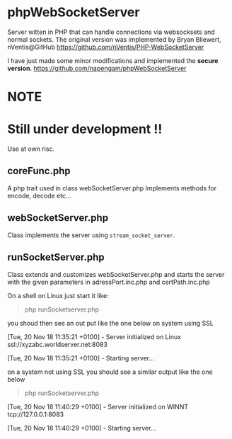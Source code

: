 # phpWebSocketServer 

Server witten in PHP that can handle connections via websocksets and normal sockets.
The original version was implemented by Bryan Bliewert, nVentis@GitHub
https://github.com/nVentis/PHP-WebSocketServer

I have just made some minor modifications and implemented the <b>secure version</b>.
https://github.com/napengam/phpWebSocketServer

# NOTE



# Still under development !!


Use at own risc. 

## coreFunc.php

A php trait used in class webSocketServer.php 
Implements methods for encode, decode etc... 


## webSocketServer.php

Class  implements the server using <code>stream_socket_server</code>.

## runSocketServer.php

Class extends and customizes webSocketServer.php and starts the server 
with the given parameters in adressPort.inc.php and certPath.inc.php

On a shell on Linux  just start it like:

> php runSocketserver.php

you shoud then see an out put like the one below on system using SSL

[Tue, 20 Nov 18 11:35:21 +0100] - Server initialized on Linux  ssl://xyzabc.worldserver.net:8083

[Tue, 20 Nov 18 11:35:21 +0100] - Starting server...


on a system not using SSL you should see a similar output like the one below
> php runSocketserver.php

[Tue, 20 Nov 18 11:40:29 +0100] - Server initialized on WINNT  tcp://127.0.0.1:8083

[Tue, 20 Nov 18 11:40:29 +0100] - Starting server...